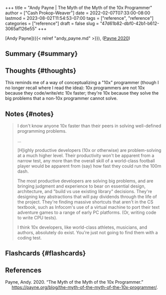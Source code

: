 +++
title = "Andy Payne | The Myth of the Myth of the 10x Programmer"
author = ["Cash Prokop-Weaver"]
date = 2022-02-07T07:33:00-08:00
lastmod = 2023-08-02T11:54:53-07:00
tags = ["reference", "reference"]
categories = ["reference"]
draft = false
slug = "47d61b82-dbf0-42b1-b612-3065af126e55"
+++

[Andy Payne]({{< relref "andy_payne.md" >}}), (<a href="#citeproc_bib_item_1">Payne 2020</a>)


## Summary {#summary}


## Thoughts {#thoughts}

This reminds me of a way of conceptualizing a "10x" programmer (though I no longer recall where I read the idea): 10x programmers are not 10x because they code/write/etc 10x faster; they're 10x because they solve the big problems that a non-10x programmer cannot solve.


## Notes {#notes}

> I don't know anyone 10x faster than their peers in solving well-defined programming problems.
>
> ...
>
> [H]ighly productive developers (10x or otherwise) are problem-solving at a much higher level. Their productivity won't be apparent from a narrow test, any more than the overall skill of a world-class football player would be apparent from (say) how fast they could run the 100m dash.
>
> The most productive developers are solving big problems, and are bringing judgment and experience to bear on essential design, architecture, and "build vs use existing library" decisions. They're designing key abstractions that will pay dividends through the life of the project. They're finding massive shortcuts that aren't in the CS textbook, such as Infocom's use of a virtual machine to port their text adventure games to a range of early PC platforms. (Or, writing code to write CPU tests).
>
> I think 10x developers, like world-class athletes, musicians, and authors, absolutely do exist. You're just not going to find them with a coding test.


## Flashcards {#flashcards}

## References

<style>.csl-entry{text-indent: -1.5em; margin-left: 1.5em;}</style><div class="csl-bib-body">
  <div class="csl-entry"><a id="citeproc_bib_item_1"></a>Payne, Andy. 2020. “The Myth of the Myth of the 10x Programmer.” <a href="https://payne.org/blog/the-myth-of-the-myth-of-the-10x-programmer/">https://payne.org/blog/the-myth-of-the-myth-of-the-10x-programmer/</a>.</div>
</div>
